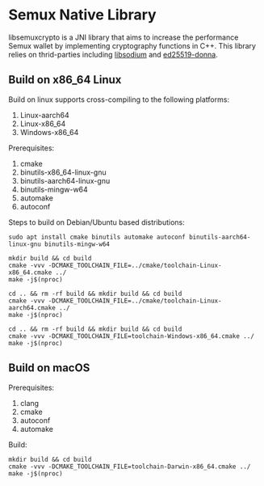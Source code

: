 # Semux Native Library

libsemuxcrypto is a JNI library that aims to increase the performance Semux wallet by implementing cryptography functions in C++. This library relies on thrid-parties including [libsodium](https://github.com/jedisct1/libsodium) and [ed25519-donna](https://github.com/floodyberry/ed25519-donna).  

## Build on x86_64 Linux

Build on linux supports cross-compiling to the following platforms:

1. Linux-aarch64
2. Linux-x86_64
3. Windows-x86_64

Prerequisites:
1. cmake
2. binutils-x86_64-linux-gnu
3. binutils-aarch64-linux-gnu
4. binutils-mingw-w64
5. automake
6. autoconf

Steps to build on Debian/Ubuntu based distributions:
```
sudo apt install cmake binutils automake autoconf binutils-aarch64-linux-gnu binutils-mingw-w64

mkdir build && cd build
cmake -vvv -DCMAKE_TOOLCHAIN_FILE=../cmake/toolchain-Linux-x86_64.cmake ../
make -j$(nproc)

cd .. && rm -rf build && mkdir build && cd build 
cmake -vvv -DCMAKE_TOOLCHAIN_FILE=../cmake/toolchain-Linux-aarch64.cmake ../
make -j$(nproc)

cd .. && rm -rf build && mkdir build && cd build
cmake -vvv -DCMAKE_TOOLCHAIN_FILE=toolchain-Windows-x86_64.cmake ../
make -j$(nproc)
```

## Build on macOS

Prerequisites:
1. clang
2. cmake
3. autoconf
4. automake

Build:
```
mkdir build && cd build
cmake -vvv -DCMAKE_TOOLCHAIN_FILE=toolchain-Darwin-x86_64.cmake ../
make -j$(nproc)
```
